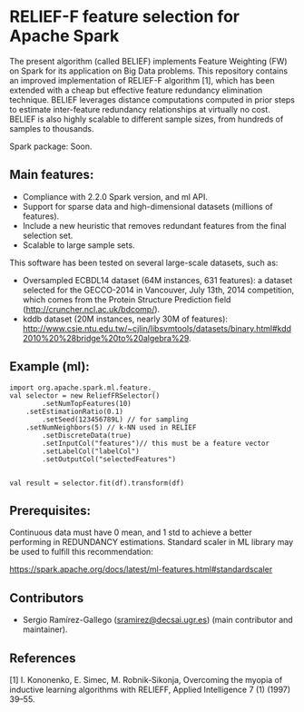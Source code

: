 RELIEF-F feature selection for Apache Spark
=====================================================

The present algorithm (called BELIEF) implements Feature Weighting (FW) on Spark for its application on Big Data problems. This repository contains an improved implementation of RELIEF-F algorithm [1], which has been extended with a cheap but effective feature redundancy elimination technique. BELIEF leverages distance computations computed in prior steps to estimate inter-feature redundancy relationships at virtually no cost. BELIEF is also highly scalable to different sample sizes, from hundreds of samples to thousands. 

Spark package: Soon.

## Main features:

* Compliance with 2.2.0 Spark version, and ml API.
* Support for sparse data and high-dimensional datasets (millions of features).
* Include a new heuristic that removes redundant features from the final selection set.
* Scalable to large sample sets.

This software has been tested on several large-scale datasets, such as:

- Oversampled ECBDL14 dataset (64M instances, 631 features): a dataset selected for the GECCO-2014 in Vancouver, July 13th, 2014 competition, which comes from the Protein Structure Prediction field (http://cruncher.ncl.ac.uk/bdcomp/). 
- kddb dataset (20M instances, nearly 30M of features): http://www.csie.ntu.edu.tw/~cjlin/libsvmtools/datasets/binary.html#kdd2010%20%28bridge%20to%20algebra%29.

## Example (ml): 
	import org.apache.spark.ml.feature._
	val selector = new ReliefFRSelector()
        	.setNumTopFeatures(10)
		.setEstimationRatio(0.1) 
        	.setSeed(123456789L) // for sampling
		.setNumNeighbors(5) // k-NN used in RELIEF
        	.setDiscreteData(true)
        	.setInputCol("features")// this must be a feature vector
        	.setLabelCol("labelCol")
        	.setOutputCol("selectedFeatures")


	val result = selector.fit(df).transform(df)

## Prerequisites:

Continuous data must have 0 mean, and 1 std to achieve a better performing in REDUNDANCY estimations.
Standard scaler in ML library may be used to fulfill this recommendation:

https://spark.apache.org/docs/latest/ml-features.html#standardscaler

## Contributors

- Sergio Ramírez-Gallego (sramirez@decsai.ugr.es) (main contributor and maintainer).

## References

[1] I. Kononenko, E. Simec, M. Robnik-Sikonja, Overcoming the myopia of inductive learning algorithms with RELIEFF, Applied Intelligence 7 (1) (1997) 39–55.
